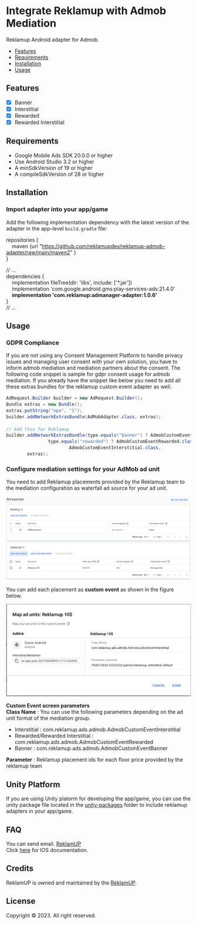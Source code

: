 
# Integrate Reklamup with Admob Mediation

Reklamup Android adapter for Admob.

- [Features](#features)
- [Requirements](#requirements)
- [Installation](#installation)
- [Usage](#usage)

## Features

- [x] Banner
- [x] Interstitial
- [x] Rewarded
- [x] Rewarded Interstitial

## Requirements

- Google Mobile Ads SDK 20.0.0 or higher
- Use Android Studio 3.2 or higher
- A minSdkVersion of 19 or higher
- A compileSdkVersion of 28 or higher

## Installation
### Import adapter into your app/game

Add the following implementation dependency with the latest version of the adapter in the app-level  `build.gradle`  file:

repositories {<br /> 
&nbsp;&nbsp;&nbsp;&nbsp;maven {url "https://github.com/reklamupdev/reklamup-admob-adapter/raw/main/maven2" }<br />
}  
  
// ...<br />
dependencies {<br />
&nbsp;&nbsp;&nbsp;&nbsp;implementation fileTree(dir:  'libs', include:  ['*.jar'])<br />
&nbsp;&nbsp;&nbsp;&nbsp;implementation 'com.google.android.gms:play-services-ads:21.4.0'<br />
&nbsp;&nbsp;&nbsp;&nbsp;**implementation 'com.reklamup:admanager-adapter:1.0.6'**<br /> 
}<br />
// ...

## Usage
### GDPR Compliance<br />
If you are not using any Consent Management Platform to handle privacy issues and managing user consent with your own solution, you have to inform admob mediation and mediation partners about the consent. The following code snippet is sample for gdpr consent usage for admob mediation. If you already have the snippet like below you need to add all these extras bundles for the reklamup custom event adapter as well.
        
```java
AdRequest.Builder builder = new AdRequest.Builder();
Bundle extras = new Bundle();
extras.putString("npa", "1");
builder.addNetworkExtrasBundle(AdMobAdapter.class, extras);

// Add this for Reklamup
builder.addNetworkExtrasBundle(type.equals("banner") ? AdmobCustomEventBanner.class :
                type.equals("rewarded") ? AdmobCustomEventRewarded.class :
                        AdmobCustomEventInterstitial.class,
        extras);

```
### Configure mediation settings for your AdMob ad unit
You need to add Reklamup placements provided by the Reklamup team to the mediation configuration as waterfall ad source for your ad unit.

![enter image description here](https://github.com/reklamupdev/reklamup-admob-adapter/raw/main/assets/waterfall_ad_source.png)

You can add each placement as **custom event**  as shown in the figure below.

![enter image description here](https://github.com/reklamupdev/reklamup-admob-adapter/raw/main/assets/custom_event.png)

**Custom Event screen parameters**<br />
**Class Name** : You can use the following parameters depending on the ad unit format of the mediation group.

* Interstitial : com.reklamup.ads.admob.AdmobCustomEventInterstitial
* Rewarded/Rewarded Interstitial : com.reklamup.ads.admob.AdmobCustomEventRewarded
* Banner : com.reklamup.ads.admob.AdmobCustomEventBanner

**Parameter** : Reklamup placement ids for each floor price provided by the reklamup team

## Unity Platform

If you are using Unity platorm for developing the app/game, you can use the unity package file located in the <a href="https://github.com/reklamupdev/reklamup-admob-adapter/tree/main/unity_packages">unity-packages</a> folder to include reklamup adapters in your app/game.<br/>


## FAQ

You can send email. [ReklamUP](mailto:dev@reklamup.com?subject=Reklamup%20Admob%20Adapter%20Android)<br/>
Click <a href="https://github.com/reklamupdev/reklamup-admob-adapter.ios">here</a> for IOS documentation.

## Credits

ReklamUP is owned and maintained by the [ReklamUP](http://reklamup.com).

## License

Copyright © 2023. All right reserved.
